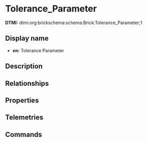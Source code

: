 # Tolerance_Parameter
**DTMI:** dtmi:org:brickschema:schema:Brick:Tolerance_Parameter;1
## Display name
- **en:** Tolerance Parameter
## Description
## Relationships
## Properties
## Telemetries
## Commands

